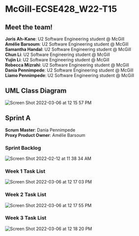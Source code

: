 # McGill-ECSE428_W22-T15

## Meet the team!

__Joris Ah-Kane__: U2 Software Engineering student @ McGill<br />
__Amélie Barsoum__: U2 Software Engineering student @ McGill<br />
__Samantha Handal__: U2 Software Engineering student @ McGill<br />
__Chun Li__: U2 Software Engineering student @ McGill<br />
**Yujin Li**: U2 Software Engineering student @ McGill<br />
**Rebecca Mizrahi**: U2 Software Engineering student @ McGill<br />
**Dania Pennimpede**: U2 Software Engineering student @ McGill<br />
**Liamo Pennimpede**: U2 Software Engineering student @ McGill<br />

## UML Class Diagram

![Screen Shot 2022-03-06 at 12 15 57 PM](https://user-images.githubusercontent.com/77701656/156934086-a6e5ecea-2a44-4740-bdce-c0885318c476.png)

## Sprint A 

**Scrum Master**: Dania Pennimpede<br />
**Proxy Product Owner**: Amélie Barsoum<br />

### Sprint Backlog

![Screen Shot 2022-02-12 at 11 38 34 AM](https://user-images.githubusercontent.com/77701656/153719908-9a9d0a95-461a-4dca-99ea-c67dd62fd0aa.png)

### Week 1 Task List

![Screen Shot 2022-03-06 at 12 17 03 PM](https://user-images.githubusercontent.com/77701656/156934128-2f4c8a5f-3c27-4fc7-ad39-65e233c2ebb4.png)

### Week 2 Task List

![Screen Shot 2022-03-06 at 12 17 55 PM](https://user-images.githubusercontent.com/77701656/156934159-e8188be6-e03a-4b52-aa23-f8550cecf706.png)

### Week 3 Task List

![Screen Shot 2022-03-06 at 12 18 20 PM](https://user-images.githubusercontent.com/77701656/156934175-2f51838f-70e3-4aa5-a5a8-5c01784cc7b6.png)
